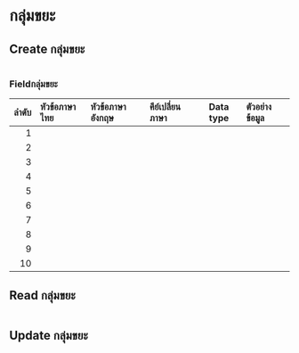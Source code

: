 # กลุ่มขยะ

## Create กลุ่มขยะ

```JSON
```

### Fieldกลุ่มขยะ

|  ลำดับ | หัวข้อภาษาไทย | หัวข้อภาษาอังกฤษ | คีย์เปลี่ยนภาษา | Data type | ตัวอย่างข้อมูล |
| ---: | :---------- | :------------ | :---------- | :-------: | :--------- |
|    1 |             |               |             |           |            |
|    2 |             |               |             |           |            |
|    3 |             |               |             |           |            |
|    4 |             |               |             |           |            |
|    5 |             |               |             |           |            |
|    6 |             |               |             |           |            |
|    7 |             |               |             |           |            |
|    8 |             |               |             |           |            |
|    9 |             |               |             |           |            |
|   10 |             |               |             |           |            |

## Read กลุ่มขยะ

```JSON
```

## Update กลุ่มขยะ

```JSON
```
